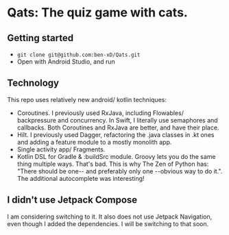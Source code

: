 # Qats: The quiz game with cats.
## Getting started
- `git clone git@github.com:ben-xD/Qats.git`
- Open with Android Studio, and run

## Technology
This repo uses relatively new android/ kotlin techniques:
- Coroutines. I previously used RxJava, including Flowables/ backpressure and concurrency. In Swift, I literally use semaphores and callbacks. Both Coroutines and RxJava are better, and have their place.
- Hilt. I previously used Dagger, refactoring the .java classes in .kt ones and adding a feature module to a mostly monolith app.
- Single activity app/ Fragments.
- Kotlin DSL for Gradle & :buildSrc module. Groovy lets you do the same thing multiple ways. That's bad. This is why The Zen of Python has: "There should be one-- and preferably only one --obvious way to do it.". The additional autocomplete was interesting!

## I didn't use Jetpack Compose
I am considering switching to it. It also does not use Jetpack Navigation, even though I added the dependencies. I will be switching to that soon.